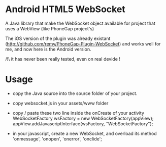 Android HTML5 WebSocket 
=======================

A Java library that make the WebSocket object available for project that uses a WebView (like PhoneGap project's)

The iOS version of the plugin was already existant (http://github.com/remy/PhoneGap-Plugin-WebSocket) and works well 
for me, and now here is the Android version.

/!\ it has never been really tested, even on real devide !

Usage
=====

* copy the Java source into the source folder of your project.
* copy websocket.js in your assets/www folder
* copy / paste these two line inside the onCreate of your activity
WebSocketFactory wsFactory = new WebSocketFactory(appView);
appView.addJavascriptInterface(wsFactory, "WebSocketFactory");

* in your javascript, create a new WebSocket, and overload its method 'onmessage', 'onopen', 'onerror', 'onclide';
